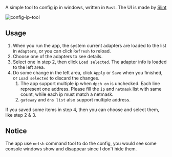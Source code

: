 A simple tool to config ip in windows, written in `Rust`. The UI is made by [Slint](https://github.com/slint-ui/slint)

![config-ip-tool](https://github.com/asuper0/cfg-ip/assets/41113804/6f8b0a55-c187-44c2-af78-f270605f64f5)

## Usage

1. When you run the app, the system current adapters are loaded to the list in `Adapters`, or you can click `Refresh` to reload.
2. Choose one of the adapters to see details.
3. Select one in step 2, then click `Load selected`. The adapter info is loaded to the left area.
4. Do some change in the left area, click `Apply` or `Save` when you finished, or `Load selected` to discard the changes.
   1. The app support multiple ip when `dpch on` is unchecked. Each line represent one address. Please fill the `ip` and `netmask` list with same count, while each ip must match a netmask.
   2. `gateway` and `dns list` also support multiple address.

If you saved some items in step 4, then you can choose and select them, like step 2 & 3.

## Notice

The app use `netsh` command tool to do the config, you would see some console windows show and disappear since I don't hide them.
